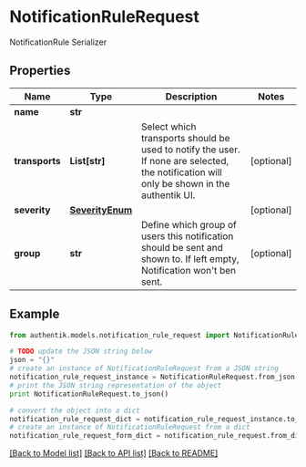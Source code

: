 # NotificationRuleRequest

NotificationRule Serializer

## Properties
Name | Type | Description | Notes
------------ | ------------- | ------------- | -------------
**name** | **str** |  | 
**transports** | **List[str]** | Select which transports should be used to notify the user. If none are selected, the notification will only be shown in the authentik UI. | [optional] 
**severity** | [**SeverityEnum**](SeverityEnum.md) |  | [optional] 
**group** | **str** | Define which group of users this notification should be sent and shown to. If left empty, Notification won&#39;t ben sent. | [optional] 

## Example

```python
from authentik.models.notification_rule_request import NotificationRuleRequest

# TODO update the JSON string below
json = "{}"
# create an instance of NotificationRuleRequest from a JSON string
notification_rule_request_instance = NotificationRuleRequest.from_json(json)
# print the JSON string representation of the object
print NotificationRuleRequest.to_json()

# convert the object into a dict
notification_rule_request_dict = notification_rule_request_instance.to_dict()
# create an instance of NotificationRuleRequest from a dict
notification_rule_request_form_dict = notification_rule_request.from_dict(notification_rule_request_dict)
```
[[Back to Model list]](../README.md#documentation-for-models) [[Back to API list]](../README.md#documentation-for-api-endpoints) [[Back to README]](../README.md)


